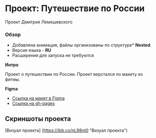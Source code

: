 # Проект: Путешествие по России
Проект Дмитрия Лемешевского
### Обзор
* Добавлена анимация, файлы организованы по структуре* **Nested**.
* Версия языка - **RU**
* Расширения для запуска не требуются

**Интро**

Проект о путешествии по России.
Проект верстался по макету из фигмы. 

**Figma**

* [Ссылка на макет в Figma](https://www.figma.com/file/5S2WSbEFL6awjVWJ0NWL8Q/Sprint-3_-Russia-_-desktop-mobile?node-id=28503%3A0)
* [Ссылка на gh-pages]()

## Скриншоты проекта 
[Визуал проекта] (https://ibb.co/nL98nt0 "Визуал проекта")